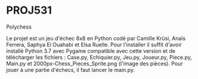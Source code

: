 # PROJ531
Polychess


Le projet est un jeu d'échec 8x8 en Python codé par Camille Krüsi, Anaïs Ferrera, Saphya El Ouahabi et Elsa Ruelle.
Pour l'installer il suffit d'avoir installé Python 3.7 avec Pygame compatible avec cette version et de télécharger les fichiers :
Case.py, Echiquier.py, Jeu.py, Joueur.py, Piece.py, Main.py et 2000px-Chess_Pieces_Sprite.png (l'image des pièces).
Pour jouer à une partie d'échecs, il faut lancer le main.py.
